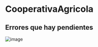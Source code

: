 ﻿# CooperativaAgricola
 ## Errores que hay pendientes
![image](https://github.com/zergiales/CooperativaAgricola/assets/65191925/64c56b72-e70e-46d0-98f1-de42adf7ce3e)
